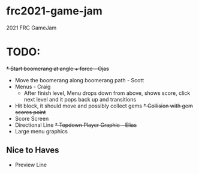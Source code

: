 # frc2021-game-jam
2021 FRC GameJam

# TODO:

~~* Start boomerang at angle + force - Ojas~~
* Move the boomerang along boomerang path - Scott
* Menus - Craig
    * After finish level, Menu drops down from above, shows score, click next level and it pops back up and transitions
* Hit block, it should move and possibly collect gems
~~* Collision with gem scores point~~
* Score Screen
* Directional Line
~~* Topdown Player Graphic - Elias~~
* Large menu graphics

## Nice to Haves
* Preview Line
